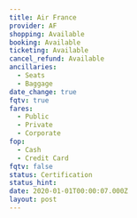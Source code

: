 ```yaml
---
title: Air France
provider: AF
shopping: Available
booking: Available
ticketing: Available
cancel_refund: Available
ancillaries:
  - Seats
  - Baggage
date_change: true
fqtv: true
fares:
  - Public
  - Private
  - Corporate
fop:
  - Cash
  - Credit Card
fqtv: false
status: Certification
status_hint: 
date: 2020-01-01T00:00:07.000Z
layout: post
---
```

